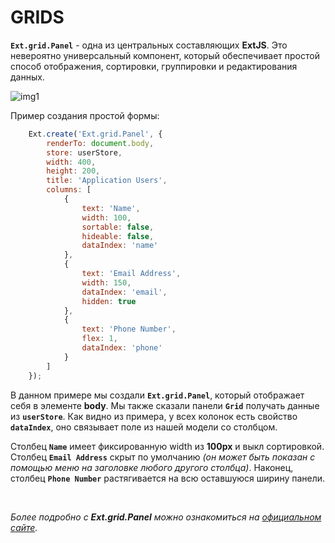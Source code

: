 # GRIDS

**`Ext.grid.Panel`** - одна из центральных составляющих **ExtJS**. Это невероятно универсальный компонент, который обеспечивает простой способ отображения, сортировки, группировки и редактирования данных.

![img1](https://github.com/CrappyCodeMaker/ECCENTEX-KNOWLEGE/blob/main/Content/9%20Delivery/2%20Full/IMG/1.png?raw=true)

Пример создания простой формы:
```JavaScript
    Ext.create('Ext.grid.Panel', {
        renderTo: document.body,
        store: userStore,
        width: 400,
        height: 200,
        title: 'Application Users',
        columns: [
            {
                text: 'Name',
                width: 100,
                sortable: false,
                hideable: false,
                dataIndex: 'name'
            },
            {
                text: 'Email Address',
                width: 150,
                dataIndex: 'email',
                hidden: true
            },
            {
                text: 'Phone Number',
                flex: 1,
                dataIndex: 'phone'
            }
        ]
    });
```
В данном примере мы создали **`Ext.grid.Panel`**, который отображает себя в элементе **body**. Мы также сказали панели **`Grid`** получать данные из **`userStore`**.
Как видно из примера, у всех колонок есть свойство **`dataIndex`**, оно связывает поле из нашей модели со столбцом.

Столбец **`Name`** имеет фиксированную width из **100px** и выкл сортировкой. Столбец **`Email Address`** скрыт по умолчанию _(он может быть показан с помощью меню на заголовке любого другого столбца)_. Наконец, столбец **`Phone Number`** растягивается на всю оставшуюся ширину панели.

<br/>

_Более подробно с **Ext.grid.Panel** можно ознакомиться на [официальном сайте](https://docs.sencha.com/extjs/5.1.1/guides/components/grids.html)._